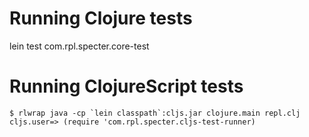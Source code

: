 # Running Clojure tests

lein test com.rpl.specter.core-test

# Running ClojureScript tests

```
$ rlwrap java -cp `lein classpath`:cljs.jar clojure.main repl.clj
cljs.user=> (require 'com.rpl.specter.cljs-test-runner)
```
